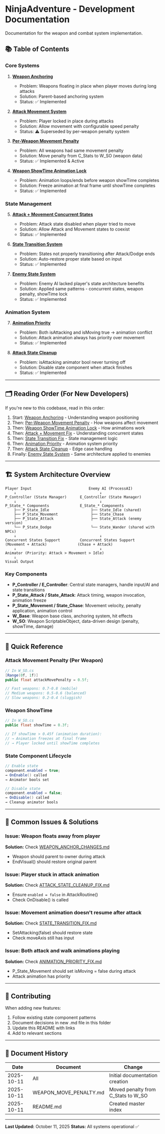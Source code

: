 # NinjaAdventure - Development Documentation

Documentation for the weapon and combat system implementation.

## 📚 Table of Contents

### Core Systems

1. **[Weapon Anchoring](WEAPON_ANCHOR_CHANGES.md)**
   - Problem: Weapons floating in place when player moves during long attacks
   - Solution: Parent-based anchoring system
   - Status: ✅ Implemented

2. **[Attack Movement System](ATTACK_MOVEMENT_CHANGES.md)**
   - Problem: Player locked in place during attacks
   - Solution: Allow movement with configurable speed penalty
   - Status: ⚠️ Superseded by per-weapon penalty system

3. **[Per-Weapon Movement Penalty](WEAPON_MOVE_PENALTY.md)**
   - Problem: All weapons had same movement penalty
   - Solution: Move penalty from C_Stats to W_SO (weapon data)
   - Status: ✅ Implemented & Active

4. **[Weapon ShowTime Animation Lock](WEAPON_SHOWTIME_ANIMATION_LOCK.md)**
   - Problem: Animation loops/ends before weapon showTime completes
   - Solution: Freeze animation at final frame until showTime completes
   - Status: ✅ Implemented

### State Management

5. **[Attack + Movement Concurrent States](ATTACK_MOVEMENT_FIX.md)**
   - Problem: Attack state disabled when player tried to move
   - Solution: Allow Attack and Movement states to coexist
   - Status: ✅ Implemented

6. **[State Transition System](STATE_TRANSITION_FIX.md)**
   - Problem: States not properly transitioning after Attack/Dodge ends
   - Solution: Auto-restore proper state based on input
   - Status: ✅ Implemented

7. **[Enemy State System](ENEMY_STATE_SYSTEM.md)**
   - Problem: Enemy AI lacked player's state architecture benefits
   - Solution: Applied same patterns - concurrent states, weapon penalty, showTime lock
   - Status: ✅ Implemented

### Animation System

7. **[Animation Priority](ANIMATION_PRIORITY_FIX.md)**
   - Problem: Both isAttacking and isMoving true → animation conflict
   - Solution: Attack animation always has priority over movement
   - Status: ✅ Implemented

8. **[Attack State Cleanup](ATTACK_STATE_CLEANUP_FIX.md)**
   - Problem: isAttacking animator bool never turning off
   - Solution: Disable state component when attack finishes
   - Status: ✅ Implemented

---

## 🗂️ Reading Order (For New Developers)

If you're new to this codebase, read in this order:

1. Start: [Weapon Anchoring](WEAPON_ANCHOR_CHANGES.md) - Understanding weapon positioning
2. Then: [Per-Weapon Movement Penalty](WEAPON_MOVE_PENALTY.md) - How weapons affect movement
3. Then: [Weapon ShowTime Animation Lock](WEAPON_SHOWTIME_ANIMATION_LOCK.md) - How animations work
4. Then: [Attack + Movement Fix](ATTACK_MOVEMENT_FIX.md) - Understanding concurrent states
5. Then: [State Transition Fix](STATE_TRANSITION_FIX.md) - State management logic
6. Then: [Animation Priority](ANIMATION_PRIORITY_FIX.md) - Animation system priority
7. Then: [Attack State Cleanup](ATTACK_STATE_CLEANUP_FIX.md) - Edge case handling
8. Finally: [Enemy State System](ENEMY_STATE_SYSTEM.md) - Same architecture applied to enemies

---

## 🏗️ System Architecture Overview

```
Player Input                          Enemy AI (ProcessAI)
    ↓                                      ↓
P_Controller (State Manager)      E_Controller (State Manager)
    ↓                                      ↓
P_State_* Components              E_State_* Components
    ├── P_State_Idle                   ├── State_Idle (shared)
    ├── P_State_Movement               ├── State_Chase
    ├── P_State_Attack                 ├── State_Attack (enemy version)
    └── P_State_Dodge                  └── State_Wander (shared with NPCs)
    ↓                                      ↓
Concurrent States Support         Concurrent States Support
(Movement + Attack)              (Chase + Attack)
    ↓                                      ↓
Animator (Priority: Attack > Movement > Idle)
    ↓
Visual Output
```

### Key Components

- **P_Controller / E_Controller**: Central state managers, handle input/AI and state transitions
- **P_State_Attack / State_Attack**: Attack timing, weapon invocation, animation freeze
- **P_State_Movement / State_Chase**: Movement velocity, penalty application, animation control
- **W_Base**: Weapon base class, anchoring system, hit effects
- **W_SO**: Weapon ScriptableObject, data-driven design (penalty, showTime, damage)

---

## 🔧 Quick Reference

### Attack Movement Penalty (Per Weapon)
```csharp
// In W_SO.cs
[Range(0f, 1f)]
public float attackMovePenalty = 0.5f;

// Fast weapons: 0.7-0.8 (mobile)
// Medium weapons: 0.5-0.6 (balanced)
// Slow weapons: 0.2-0.4 (sluggish)
```

### Weapon ShowTime
```csharp
// In W_SO.cs
public float showTime = 0.3f;

// If showTime > 0.45f (animation duration):
// → Animation freezes at final frame
// → Player locked until showTime completes
```

### State Component Lifecycle
```csharp
// Enable state
component.enabled = true;
→ OnEnable() called
→ Animator bools set

// Disable state
component.enabled = false;
→ OnDisable() called
→ Cleanup animator bools
```

---

## 🐛 Common Issues & Solutions

### Issue: Weapon floats away from player
**Solution:** Check [WEAPON_ANCHOR_CHANGES.md](WEAPON_ANCHOR_CHANGES.md)
- Weapon should parent to owner during attack
- EndVisual() should restore original parent

### Issue: Player stuck in attack animation
**Solution:** Check [ATTACK_STATE_CLEANUP_FIX.md](ATTACK_STATE_CLEANUP_FIX.md)
- Ensure `enabled = false` in AttackRoutine()
- Check OnDisable() is called

### Issue: Movement animation doesn't resume after attack
**Solution:** Check [STATE_TRANSITION_FIX.md](STATE_TRANSITION_FIX.md)
- SetAttacking(false) should restore state
- Check moveAxis still has input

### Issue: Both attack and walk animations playing
**Solution:** Check [ANIMATION_PRIORITY_FIX.md](ANIMATION_PRIORITY_FIX.md)
- P_State_Movement should set isMoving = false during attack
- Attack animation has priority

---

## 📝 Contributing

When adding new features:
1. Follow existing state component patterns
2. Document decisions in new .md file in this folder
3. Update this README with links
4. Add to relevant sections

---

## 📅 Document History

| Date | Document | Change |
|------|----------|--------|
| 2025-10-11 | All | Initial documentation creation |
| 2025-10-11 | WEAPON_MOVE_PENALTY.md | Moved penalty from C_Stats to W_SO |
| 2025-10-11 | README.md | Created master index |

---

**Last Updated:** October 11, 2025
**Status:** All systems operational ✅
